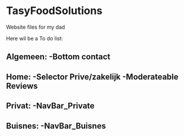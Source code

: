 # TasyFoodSolutions
Website files for my dad


Here wil be a To do list:

Algemeen:
  -Bottom contact
  -
  
Home:
  -Selector Prive/zakelijk
  -Moderateable Reviews
  -
Privat:
  -NavBar_Private
  -
Buisnes:
  -NavBar_Buisnes
  -
